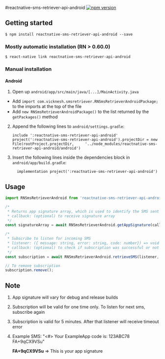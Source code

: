 
#reactnative-sms-retriever-api-android [![npm version](https://badge.fury.io/js/reactnative-sms-retriever-api-android.svg)](https://badge.fury.io/js/reactnative-sms-retriever-api-android)

## Getting started

`$ npm install reactnative-sms-retriever-api-android --save`

### Mostly automatic installation (RN > 0.60.0)

`$ react-native link reactnative-sms-retriever-api-android`

### Manual installation


#### Android

1. Open up `android/app/src/main/java/[...]/MainActivity.java`
  - Add `import com.vicknesh.smsretriever.RNSmsRetrieverAndroidPackage;` to the imports at the top of the file
  - Add `new RNSmsRetrieverAndroidPackage()` to the list returned by the `getPackages()` method
2. Append the following lines to `android/settings.gradle`:
  	```
  	include ':reactnative-sms-retriever-api-android'
  	project(':reactnative-sms-retriever-api-android').projectDir = new File(rootProject.projectDir, 	'../node_modules/reactnative-sms-retriever-api-android/android')
  	```
3. Insert the following lines inside the dependencies block in `android/app/build.gradle`:
  	```
      implementation project(':reactnative-sms-retriever-api-android')
  	```


## Usage
```javascript
import RNSmsRetrieverAndroid from 'reactnative-sms-retriever-api-android';

/*
 * Returns app signature array, which is used to identify the SMS sent from your server
 * callback: (optional) to receive signature array
 */
const signatureArray = await RNSmsRetrieverAndroid.getAppSignature(callback);

/*
 * Subscribe to listen for incoming SMS
 * listener: ({ message: string, error: string, code: number}) => void
 * callback: (optional) to check if subscription was successful or not
 */
const subscription = await RNSmsRetrieverAndroid.retrieveSMS(listener, callback);

// To remove subscription
subscription.remove();
```

## Note

1. App signature will vary for debug and release builds
2. Subscription will be valid for one time only. To listen for next sms, subscribe again
3. Subscription is valid for 5 minutes. After that listener will receive timeout error
4. Example SMS: "<#> Your ExampleApp code is: 123ABC78 FA+9qCX9VSu"

    **FA+9qCX9VSu** => This is your app signature
